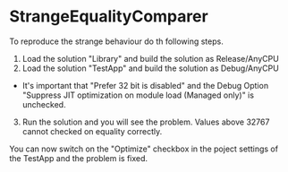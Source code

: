 # StrangeEqualityComparer

To reproduce the strange behaviour do th following steps.

1. Load the solution "Library" and build the solution as Release/AnyCPU
2. Load the solution "TestApp" and build the solution as Debug/AnyCPU
  * It's important that "Prefer 32 bit is disabled" and the Debug Option "Suppress JIT optimization on module load (Managed only)" is unchecked.
3. Run the solution and you will see the problem. Values above 32767 cannot checked on equality correctly.

You can now switch on the "Optimize" checkbox in the poject settings of the TestApp and the problem is fixed.
